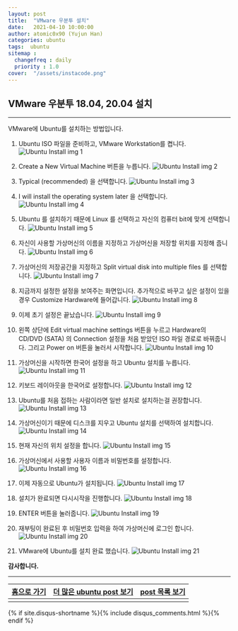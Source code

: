 ```yaml
---
layout: post
title:  "VMware 우분투 설치"
date:   2021-04-10 10:00:00
author: atomic0x90 (Yujun Han)
categories: ubuntu
tags:  ubuntu
sitemap :
  changefreq : daily
  priority : 1.0
cover:  "/assets/instacode.png"
---
```


## VMware 우분투 18.04, 20.04 설치

---

VMware에 Ubuntu를 설치하는 방법입니다.

1. Ubuntu ISO 파일을 준비하고, VMware Workstation를 켭니다.
![Ubuntu Install img 1][10]

2. Create a New Virtual Machine 버튼을 누릅니다.
![Ubuntu Install img 2][11]

3. Typical (recommended) 을 선택합니다.
![Ubuntu Install img 3][12]

4. I will install the operating system later 을 선택합니다.
![Ubuntu Install img 4][13]

5. Ubuntu 를 설치하기 때문에 Linux 를 선택하고 자신의 컴퓨터 bit에 맞게 선택합니다.
![Ubuntu Install img 5][14]

6. 자신이 사용할 가상머신의 이름을 지정하고 가상머신을 저장할 위치를 지정해 줍니다.
![Ubuntu Install img 6][15]

7. 가상머신의 저장공간을 지정하고 Split virtual disk into multiple files 를 선택합니다.
![Ubuntu Install img 7][16]

8. 지금까지 설정한 설정을 보여주는 화면입니다. 추가적으로 바꾸고 싶은 설정이 있을 경우 Customize Hardware에 들어갑니다.
![Ubuntu Install img 8][17]

9. 이제 초기 설정은 끝났습니다. 
![Ubuntu Install img 9][18]

10. 왼쪽 상단에 Edit virtual machine settings 버튼을 누르고 Hardware의 CD/DVD (SATA) 의 Connection 설정을 처음 받았던 ISO 파일 경로로 바꿔줍니다. 그리고 Power on 버튼을 눌러서 시작합니다.
![Ubuntu Install img 10][19]

11. 가상머신을 시작하면 한국어 설정을 하고 Ubuntu 설치를 누릅니다.
![Ubuntu Install img 11][20]

12. 키보드 레이아웃을 한국어로 설정합니다.
![Ubuntu Install img 12][21]

13. Ubuntu를 처음 접하는 사람이라면 일반 설치로 설치하는걸 권장합니다.
![Ubuntu Install img 13][22]

14. 가상머신이기 때문에 디스크를 지우고 Ubuntu 설치를 선택하여 설치합니다.
![Ubuntu Install img 14][23]

15. 현재 자신의 위치 설정을 합니다.
![Ubuntu Install img 15][24]

16. 가상머신에서 사용할 사용자 이름과 비밀번호를 설정합니다.
![Ubuntu Install img 16][25]

17. 이제 자동으로 Ubuntu가 설치됩니다.
![Ubuntu Install img 17][26]

18. 설치가 완료되면 다시시작을 진행합니다.
![Ubuntu Install img 18][27]

19. ENTER 버튼을 눌러줍니다.
![Ubuntu Install img 19][28]

20. 재부팅이 완료된 후 비밀번호 입력을 하여 가상머신에 로그인 합니다.
![Ubuntu Install img 20][29]

21. VMware에 Ubuntu를 설치 완료 했습니다.
![Ubuntu Install img 21][30]

**감사합니다.**


---


[홈으로 가기][01]       |[더 많은 ubuntu post 보기][03]         |[post 목록 보기][02]
:------:                |:------:                               |:------:
                        |                                       |

[10]: {{site.baseurl}}/assets/ubuntuInstallIMG/vmUbuntuInstall1.png "Ubuntu Install img 2"
[11]: {{site.baseurl}}/assets/ubuntuInstallIMG/vmUbuntuInstall2.png "Ubuntu Install img 3"
[12]: {{site.baseurl}}/assets/ubuntuInstallIMG/vmUbuntuInstall3.png "Ubuntu Install img 4"
[13]: {{site.baseurl}}/assets/ubuntuInstallIMG/vmUbuntuInstall4.png "Ubuntu Install img 5"
[14]: {{site.baseurl}}/assets/ubuntuInstallIMG/vmUbuntuInstall5.png "Ubuntu Install img 6"
[15]: {{site.baseurl}}/assets/ubuntuInstallIMG/vmUbuntuInstall6.png "Ubuntu Install img 7"
[16]: {{site.baseurl}}/assets/ubuntuInstallIMG/vmUbuntuInstall7.png "Ubuntu Install img 8"
[17]: {{site.baseurl}}/assets/ubuntuInstallIMG/vmUbuntuInstall8.png "Ubuntu Install img 9"
[18]: {{site.baseurl}}/assets/ubuntuInstallIMG/vmUbuntuInstall9.png "Ubuntu Install img 10"
[19]: {{site.baseurl}}/assets/ubuntuInstallIMG/vmUbuntuInstall10.png "Ubuntu Install img 11"
[20]: {{site.baseurl}}/assets/ubuntuInstallIMG/vmUbuntuInstall11.png "Ubuntu Install img 12"
[21]: {{site.baseurl}}/assets/ubuntuInstallIMG/vmUbuntuInstall12.png "Ubuntu Install img 13"
[22]: {{site.baseurl}}/assets/ubuntuInstallIMG/vmUbuntuInstall13.png "Ubuntu Install img 14"
[23]: {{site.baseurl}}/assets/ubuntuInstallIMG/vmUbuntuInstall14.png "Ubuntu Install img 15"
[24]: {{site.baseurl}}/assets/ubuntuInstallIMG/vmUbuntuInstall15.png "Ubuntu Install img 16"
[25]: {{site.baseurl}}/assets/ubuntuInstallIMG/vmUbuntuInstall16.png "Ubuntu Install img 17"
[26]: {{site.baseurl}}/assets/ubuntuInstallIMG/vmUbuntuInstall17.png "Ubuntu Install img 18"
[27]: {{site.baseurl}}/assets/ubuntuInstallIMG/vmUbuntuInstall18.png "Ubuntu Install img 19"
[28]: {{site.baseurl}}/assets/ubuntuInstallIMG/vmUbuntuInstall19.png "Ubuntu Install img 20"
[29]: {{site.baseurl}}/assets/ubuntuInstallIMG/vmUbuntuInstall20.png "Ubuntu Install img 21"
[30]: {{site.baseurl}}/assets/ubuntuInstallIMG/vmUbuntuInstall21.png "Ubuntu Install img 22"


[01]: https://atomic0x90.github.io/ "home"
[02]: https://atomic0x90.github.io/posts/ "posts"
[03]: https://atomic0x90.github.io/posts/#ubuntu "ubuntu posts"

{% if site.disqus-shortname %}{% include disqus_comments.html %}{% endif %}


